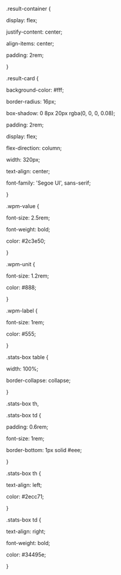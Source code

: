 .result-container {

  display: flex;

  justify-content: center;

  align-items: center;

  padding: 2rem;

}



.result-card {

  background-color: #fff;

  border-radius: 16px;

  box-shadow: 0 8px 20px rgba(0, 0, 0, 0.08);

  padding: 2rem;

  display: flex;

  flex-direction: column;

  width: 320px;

  text-align: center;

  font-family: 'Segoe UI', sans-serif;

}





.wpm-value {

  font-size: 2.5rem;

  font-weight: bold;

  color: #2c3e50;

}



.wpm-unit {

  font-size: 1.2rem;

  color: #888;

}



.wpm-label {

  font-size: 1rem;

  color: #555;

}



.stats-box table {

  width: 100%;

  border-collapse: collapse;

}



.stats-box th,

.stats-box td {

  padding: 0.6rem;

  font-size: 1rem;

  border-bottom: 1px solid #eee;

}



.stats-box th {

  text-align: left;

  color: #2ecc71;

}



.stats-box td {

  text-align: right;

  font-weight: bold;

  color: #34495e;

}